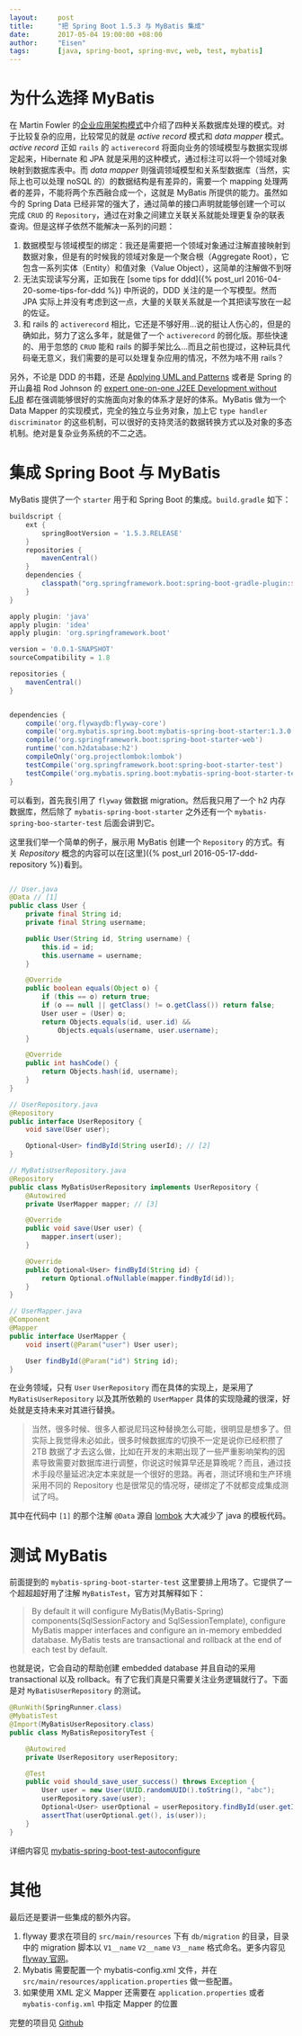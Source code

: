 ```yaml
---
layout:     post
title:      "把 Spring Boot 1.5.3 与 MyBatis 集成"
date:       2017-05-04 19:00:00 +08:00
author:     "Eisen"
tags:       [java, spring-boot, spring-mvc, web, test, mybatis]
---
```


# 为什么选择 MyBatis

在 Martin Fowler 的[企业应用架构模式](https://book.douban.com/subject/4826290/)中介绍了四种关系数据库处理的模式。对于比较复杂的应用，比较常见的就是 *active record* 模式和 *data mapper* 模式。*active record* 正如 `rails` 的 `activerecord` 将面向业务的领域模型与数据实现绑定起来，Hibernate 和 JPA 就是采用的这种模式，通过标注可以将一个领域对象映射到数据库表中。而 *data mapper* 则强调领域模型和关系型数据库（当然，实际上也可以处理 noSQL 的）的数据结构是有差异的，需要一个 mapping 处理两者的差异，不能将两个东西融合成一个，这就是 MyBatis 所提供的能力。虽然如今的 Spring Data 已经非常的强大了，通过简单的接口声明就能够创建一个可以完成 `CRUD` 的 `Repository`，通过在对象之间建立关联关系就能处理更复杂的联表查询。但是这样子依然不能解决一系列的问题：

1. 数据模型与领域模型的绑定：我还是需要把一个领域对象通过注解直接映射到数据对象，但是有的时候我的领域对象是一个聚合根（Aggregate Root），它包含一系列实体（Entity）和值对象（Value Object），这简单的注解做不到呀
2. 无法实现读写分离，正如我在 [some tips for ddd]({% post_url 2016-04-20-some-tips-for-ddd %}) 中所说的，DDD 关注的是一个写模型。然而 JPA 实际上并没有考虑到这一点，大量的关联关系就是一个其把读写放在一起的佐证。
3. 和 rails 的 `activerecord` 相比，它还是不够好用...说的挺让人伤心的，但是的确如此，努力了这么多年，就是做了一个 `activerecord` 的弱化版。那些快速的、用于忽悠的 `CRUD` 能和 rails 的脚手架比么...而且之前也提过，这种玩具代码毫无意义，我们需要的是可以处理复杂应用的情况，不然为啥不用 rails？

另外，不论是 DDD 的书籍，还是 [Applying UML and Patterns](https://book.douban.com/subject/1440149/) 或者是 Spring 的开山鼻祖 Rod Johnson 的 [expert one-on-one J2EE Development without EJB](https://book.douban.com/subject/1436131/) 都在强调能够很好的实施面向对象的体系才是好的体系。MyBatis 做为一个 Data Mapper 的实现模式，完全的独立与业务对象，加上它 `type handler` `discriminator` 的这些机制，可以很好的支持灵活的数据转换方式以及对象的多态机制。绝对是复杂业务系统的不二之选。

# 集成 Spring Boot 与 MyBatis

MyBatis 提供了一个 `starter` 用于和 Spring Boot 的集成。`build.gradle` 如下：

```groovy
buildscript {
    ext {
        springBootVersion = '1.5.3.RELEASE'
    }
    repositories {
        mavenCentral()
    }
    dependencies {
        classpath("org.springframework.boot:spring-boot-gradle-plugin:${springBootVersion}")
    }
}

apply plugin: 'java'
apply plugin: 'idea'
apply plugin: 'org.springframework.boot'

version = '0.0.1-SNAPSHOT'
sourceCompatibility = 1.8

repositories {
    mavenCentral()
}


dependencies {
    compile('org.flywaydb:flyway-core')
    compile('org.mybatis.spring.boot:mybatis-spring-boot-starter:1.3.0')
    compile('org.springframework.boot:spring-boot-starter-web')
    runtime('com.h2database:h2')
    compileOnly('org.projectlombok:lombok')
    testCompile('org.springframework.boot:spring-boot-starter-test')
    testCompile('org.mybatis.spring.boot:mybatis-spring-boot-starter-test:1.3.0')
}
```

可以看到，首先我引用了 `flyway` 做数据 migration。然后我只用了一个 h2 内存数据库，然后除了 `mybatis-spring-boot-starter` 之外还有一个 `mybatis-spring-boo-starter-test` 后面会讲到它。

这里我们举一个简单的例子，展示用 MyBatis 创建一个 `Repository` 的方式。有关 *Repository* 概念的内容可以在[这里]({% post_url 2016-05-17-ddd-repository %})看到。

```java

// User.java
@Data // [1]
public class User {
    private final String id;
    private final String username;

    public User(String id, String username) {
        this.id = id;
        this.username = username;
    }

    @Override
    public boolean equals(Object o) {
        if (this == o) return true;
        if (o == null || getClass() != o.getClass()) return false;
        User user = (User) o;
        return Objects.equals(id, user.id) &&
            Objects.equals(username, user.username);
    }

    @Override
    public int hashCode() {
        return Objects.hash(id, username);
    }
}

// UserRepository.java
@Repository
public interface UserRepository {
    void save(User user);

    Optional<User> findById(String userId); // [2]
}

// MyBatisUserRepository.java
@Repository
public class MyBatisUserRepository implements UserRepository {
    @Autowired
    private UserMapper mapper; // [3]

    @Override
    public void save(User user) {
        mapper.insert(user);
    }

    @Override
    public Optional<User> findById(String id) {
        return Optional.ofNullable(mapper.findById(id));
    }
}

// UserMapper.java
@Component
@Mapper
public interface UserMapper {
    void insert(@Param("user") User user);

    User findById(@Param("id") String id);
}
```

在业务领域，只有 `User` `UserRepository` 而在具体的实现上，是采用了 `MyBatisUserRepository` 以及其所依赖的 `UserMapper` 具体的实现隐藏的很深，好处就是支持未来对其进行替换。

>当然，很多时候、很多人都说尼玛这种替换怎么可能，很明显是想多了。但实际上我觉得未必如此，很多时候数据库的切换不一定是说你已经积攒了 2TB 数据了才去这么做，比如在开发的末期出现了一些严重影响架构的因素导致需要对数据库进行调整，你说这时候算早还是算晚呢？而且，通过技术手段尽量延迟决定本来就是一个很好的思路。再者，测试环境和生产环境采用不同的 Repository 也是很常见的情况呀，硬绑定了不就都变成集成测试了吗。

其中在代码中 `[1]` 的那个注解 `@Data` 源自 [lombok](https://projectlombok.org/) 大大减少了 java 的模板代码。

# 测试 MyBatis

前面提到的 `mybatis-spring-boot-starter-test` 这里要排上用场了。它提供了一个超超超好用了注解 `MyBatisTest`，官方对其解释如下：

> By default it will configure MyBatis(MyBatis-Spring) components(SqlSessionFactory and SqlSessionTemplate), configure MyBatis mapper interfaces and configure an in-memory embedded database. MyBatis tests are transactional and rollback at the end of each test by default.

也就是说，它会自动的帮助创建 embedded database 并且自动的采用 transactional 以及 rollback。有了它我们真是只需要关注业务逻辑就行了。下面是对 `MyBatisUserRepository` 的测试。

```java
@RunWith(SpringRunner.class)
@MybatisTest
@Import(MyBatisUserRepository.class)
public class MyBatisRepositoryTest {

    @Autowired
    private UserRepository userRepository;

    @Test
    public void should_save_user_success() throws Exception {
        User user = new User(UUID.randomUUID().toString(), "abc");
        userRepository.save(user);
        Optional<User> userOptional = userRepository.findById(user.getId());
        assertThat(userOptional.get(), is(user));
    }
}
```

详细内容见 [mybatis-spring-boot-test-autoconfigure](http://www.mybatis.org/spring-boot-starter/mybatis-spring-boot-test-autoconfigure/)

# 其他

最后还是要讲一些集成的额外内容。

1. flyway 要求在项目的 `src/main/resources` 下有 `db/migration` 的目录，目录中的 migration 脚本以 `V1__name` `V2__name` `V3__name` 格式命名。更多内容见 [flyway 官网](https://flywaydb.org/)。
2. Mybatis 需要配置一个 mybatis-config.xml 文件，并在 `src/main/resources/application.properties` 做一些配置。
3. 如果使用 XML 定义 Mapper 还需要在 `application.properties` 或者 `mybatis-config.xml` 中指定 Mapper 的位置

完整的项目见 [Github](https://github.com/aisensiy/demo-for-springboot-mybatis)
